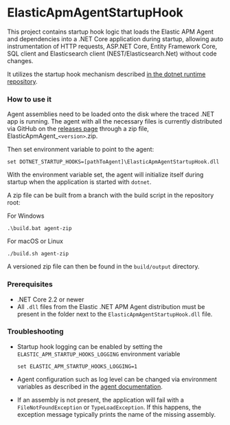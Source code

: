 # ElasticApmAgentStartupHook

This project contains startup hook logic that loads the Elastic APM Agent and dependencies into a .NET Core application during startup, allowing
auto instrumentation of HTTP requests, ASP.NET Core, Entity Framework Core,
SQL client and Elasticsearch client (NEST/Elasticsearch.Net) without code changes.

It utilizes the startup hook mechanism described [in the dotnet runtime repository](https://github.com/dotnet/runtime/blob/master/docs/design/features/host-startup-hook.md).

### How to use it

Agent assemblies need to be loaded onto the disk where the traced .NET app is running. The agent with all the necessary files is currently distributed via GitHub on the [releases page](https://github.com/elastic/apm-agent-dotnet/releases) through a zip file, ElasticApmAgent_`<version>`.zip.

Then set environment variable to point to the agent:

```
set DOTNET_STARTUP_HOOKS=[pathToAgent]\ElasticApmAgentStartupHook.dll
```

With the environment variable set, the agent will initialize itself during startup when the application is started with `dotnet`.

A zip file can be built from a branch with the build script in the repository root:

For Windows

```shell
.\build.bat agent-zip
```

For macOS or Linux

```shell
./build.sh agent-zip
```

A versioned zip file can then be found in the `build/output` directory.

### Prerequisites

- .NET Core 2.2 or newer 
- All `.dll` files from the Elastic .NET APM Agent distribution must be present in the folder next to the `ElasticApmAgentStartupHook.dll` file.

### Troubleshooting

- Startup hook logging can be enabled by setting the `ELASTIC_APM_STARTUP_HOOKS_LOGGING` environment variable

   ```
   set ELASTIC_APM_STARTUP_HOOKS_LOGGING=1
   ```

- Agent configuration such as log level can be changed via environment variables as described in the [agent documentation](https://www.elastic.co/guide/en/apm/agent/dotnet/current/config-all-options-summary.html).
- If an assembly is not present, the application will fail with a `FileNotFoundException` or `TypeLoadException`. If this happens, the exception message typically prints the name of the missing assembly.